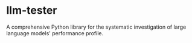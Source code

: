 # llm-tester
A comprehensive Python library for the systematic investigation of large language models' performance profile. 
